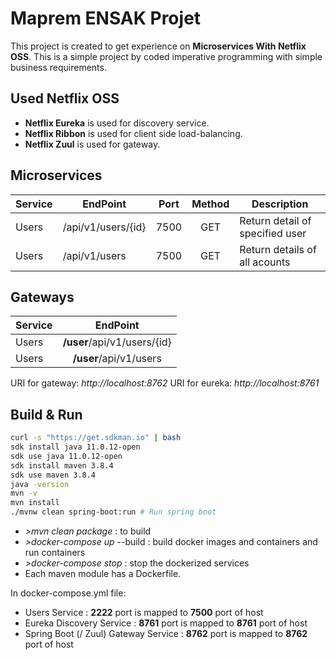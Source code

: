 # Maprem ENSAK Projet

This project is created to get experience on **Microservices With Netflix OSS**. This is a simple project by coded imperative programming with simple business requirements.

## Used Netflix OSS

- **Netflix Eureka** is used for discovery service.
- **Netflix Ribbon** is used for client side load-balancing.
- **Netflix Zuul** is used for gateway.
  
## Microservices

| Service | EndPoint           | Port  | Method | Description                     |
| ------- | ------------------ | :---: | :----: | ------------------------------- |
| Users   | /api/v1/users/{id} | 7500  |  GET   | Return detail of specified user |
| Users   | /api/v1/users      | 7500  |  GET   | Return details of all acounts   |

## Gateways

| Service |          EndPoint           |
| ------- | :-------------------------: |
| Users   | **/user**/api/v1/users/{id} |
| Users   |   **/user**/api/v1/users    |

URI for gateway: *http://localhost:8762*
URI for eureka: *http://localhost:8761*


## Build & Run

```sh
curl -s "https://get.sdkman.io" | bash
sdk install java 11.0.12-open
sdk use java 11.0.12-open
sdk install maven 3.8.4
sdk use maven 3.8.4 
java -version
mvn -v
mvn install
./mvnw clean spring-boot:run # Run spring boot
```


- *>mvn clean package* : to build
- *>docker-compose up* --build : build docker images and containers and run containers
- *>docker-compose stop* : stop the dockerized services
- Each maven module has a Dockerfile.

In docker-compose.yml file:

- Users Service : **__2222__** port is mapped to **__7500__** port of host
- Eureka Discovery Service : **__8761__** port is mapped to **__8761__** port of host
- Spring Boot (/ Zuul) Gateway Service : **__8762__** port is mapped to **__8762__** port of host